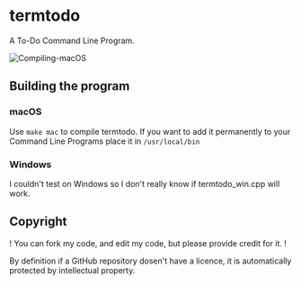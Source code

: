 # termtodo
A To-Do Command Line Program.

![Compiling-macOS](https://github.com/mrmalac/termtodo/workflows/Compiling-macOS/badge.svg)


## Building the program
### macOS
Use ```make mac``` to compile termtodo. If you want to add it permanently to your Command Line Programs place it in ```/usr/local/bin```

### Windows
I couldn't test on Windows so I don't really know if termtodo_win.cpp will work.


## Copyright
! You can fork my code, and edit my code, but please provide credit for it. !

By definition if a GitHub repository dosen't have a licence, it is automatically protected by intellectual property.
